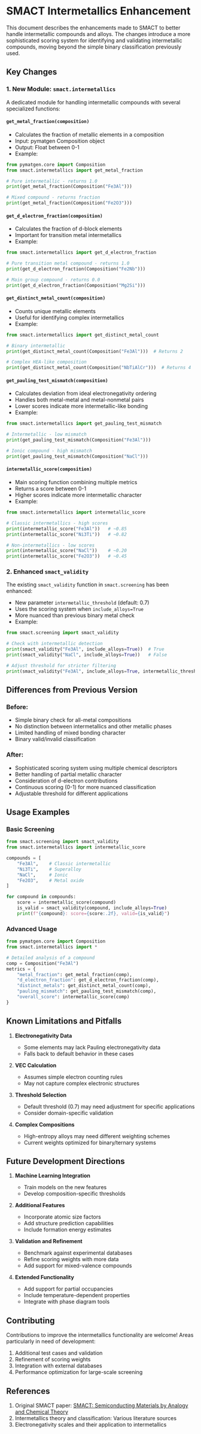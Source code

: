 # SMACT Intermetallics Enhancement

This document describes the enhancements made to SMACT to better handle intermetallic compounds and alloys. The changes introduce a more sophisticated scoring system for identifying and validating intermetallic compounds, moving beyond the simple binary classification previously used.

## Key Changes

### 1. New Module: `smact.intermetallics`

A dedicated module for handling intermetallic compounds with several specialized functions:

#### `get_metal_fraction(composition)`
- Calculates the fraction of metallic elements in a composition
- Input: pymatgen Composition object
- Output: Float between 0-1
- Example:
```python
from pymatgen.core import Composition
from smact.intermetallics import get_metal_fraction

# Pure intermetallic - returns 1.0
print(get_metal_fraction(Composition("Fe3Al")))  

# Mixed compound - returns fraction
print(get_metal_fraction(Composition("Fe2O3")))  
```

#### `get_d_electron_fraction(composition)`
- Calculates the fraction of d-block elements
- Important for transition metal intermetallics
- Example:
```python
from smact.intermetallics import get_d_electron_fraction

# Pure transition metal compound - returns 1.0
print(get_d_electron_fraction(Composition("Fe2Nb")))

# Main group compound - returns 0.0
print(get_d_electron_fraction(Composition("Mg2Si")))
```

#### `get_distinct_metal_count(composition)`
- Counts unique metallic elements
- Useful for identifying complex intermetallics
- Example:
```python
from smact.intermetallics import get_distinct_metal_count

# Binary intermetallic
print(get_distinct_metal_count(Composition("Fe3Al")))  # Returns 2

# Complex HEA-like composition
print(get_distinct_metal_count(Composition("NbTiAlCr")))  # Returns 4
```

#### `get_pauling_test_mismatch(composition)`
- Calculates deviation from ideal electronegativity ordering
- Handles both metal-metal and metal-nonmetal pairs
- Lower scores indicate more intermetallic-like bonding
- Example:
```python
from smact.intermetallics import get_pauling_test_mismatch

# Intermetallic - low mismatch
print(get_pauling_test_mismatch(Composition("Fe3Al")))

# Ionic compound - high mismatch
print(get_pauling_test_mismatch(Composition("NaCl")))
```

#### `intermetallic_score(composition)`
- Main scoring function combining multiple metrics
- Returns a score between 0-1
- Higher scores indicate more intermetallic character
- Example:
```python
from smact.intermetallics import intermetallic_score

# Classic intermetallics - high scores
print(intermetallic_score("Fe3Al"))   # ~0.85
print(intermetallic_score("Ni3Ti"))   # ~0.82

# Non-intermetallics - low scores
print(intermetallic_score("NaCl"))    # ~0.20
print(intermetallic_score("Fe2O3"))   # ~0.45
```

### 2. Enhanced `smact_validity`

The existing `smact_validity` function in `smact.screening` has been enhanced:

- New parameter `intermetallic_threshold` (default: 0.7)
- Uses the scoring system when `include_alloys=True`
- More nuanced than previous binary metal check
- Example:
```python
from smact.screening import smact_validity

# Check with intermetallic detection
print(smact_validity("Fe3Al", include_alloys=True))  # True
print(smact_validity("NaCl", include_alloys=True))   # False

# Adjust threshold for stricter filtering
print(smact_validity("Fe3Al", include_alloys=True, intermetallic_threshold=0.8))
```

## Differences from Previous Version

### Before:
- Simple binary check for all-metal compositions
- No distinction between intermetallics and other metallic phases
- Limited handling of mixed bonding character
- Binary valid/invalid classification

### After:
- Sophisticated scoring system using multiple chemical descriptors
- Better handling of partial metallic character
- Consideration of d-electron contributions
- Continuous scoring (0-1) for more nuanced classification
- Adjustable threshold for different applications

## Usage Examples

### Basic Screening
```python
from smact.screening import smact_validity
from smact.intermetallics import intermetallic_score

compounds = [
    "Fe3Al",    # Classic intermetallic
    "Ni3Ti",    # Superalloy
    "NaCl",     # Ionic
    "Fe2O3",    # Metal oxide
]

for compound in compounds:
    score = intermetallic_score(compound)
    is_valid = smact_validity(compound, include_alloys=True)
    print(f"{compound}: score={score:.2f}, valid={is_valid}")
```

### Advanced Usage
```python
from pymatgen.core import Composition
from smact.intermetallics import *

# Detailed analysis of a compound
comp = Composition("Fe3Al")
metrics = {
    "metal_fraction": get_metal_fraction(comp),
    "d_electron_fraction": get_d_electron_fraction(comp),
    "distinct_metals": get_distinct_metal_count(comp),
    "pauling_mismatch": get_pauling_test_mismatch(comp),
    "overall_score": intermetallic_score(comp)
}
```

## Known Limitations and Pitfalls

1. **Electronegativity Data**
   - Some elements may lack Pauling electronegativity data
   - Falls back to default behavior in these cases

2. **VEC Calculation**
   - Assumes simple electron counting rules
   - May not capture complex electronic structures

3. **Threshold Selection**
   - Default threshold (0.7) may need adjustment for specific applications
   - Consider domain-specific validation

4. **Complex Compositions**
   - High-entropy alloys may need different weighting schemes
   - Current weights optimized for binary/ternary systems

## Future Development Directions

1. **Machine Learning Integration**
   - Train models on the new features
   - Develop composition-specific thresholds

2. **Additional Features**
   - Incorporate atomic size factors
   - Add structure prediction capabilities
   - Include formation energy estimates

3. **Validation and Refinement**
   - Benchmark against experimental databases
   - Refine scoring weights with more data
   - Add support for mixed-valence compounds

4. **Extended Functionality**
   - Add support for partial occupancies
   - Include temperature-dependent properties
   - Integrate with phase diagram tools

## Contributing

Contributions to improve the intermetallics functionality are welcome! Areas particularly in need of development:

1. Additional test cases and validation
2. Refinement of scoring weights
3. Integration with external databases
4. Performance optimization for large-scale screening

## References

1. Original SMACT paper: [SMACT: Semiconducting Materials by Analogy and Chemical Theory](https://joss.theoj.org/papers/10.21105/joss.01361)
2. Intermetallics theory and classification: Various literature sources
3. Electronegativity scales and their application to intermetallics 